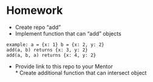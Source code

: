 # Homework
* Create repo “add”
* Implement function that can “add” objects
```
example: a = {x: 1} b = {x: 2, y: 2} 
add(a, b) returns {x: 3, y: 2}
add(a, b, a) returns {x: 4, y: 2}
```
* Provide link to this repo to your Mentor
<br>* Create additional function that can intersect object

